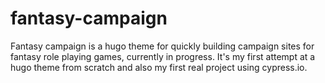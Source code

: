 # fantasy-campaign

Fantasy campaign is a hugo theme for quickly building campaign sites for fantasy role playing games, currently in progress. It's my first attempt at a hugo theme from scratch and also my first real project using cypress.io.
